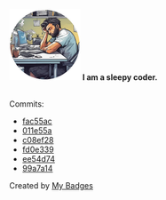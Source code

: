 <img src="https://github.com/my-badges/my-badges/blob/master/src/all-badges/time-of-commit/sleepy-coder.png?raw=true" alt="I am a sleepy coder." title="I am a sleepy coder." width="128">
<strong>I am a sleepy coder.</strong>
<br><br>

Commits:

- <a href="https://github.com/adib-yg/web/commit/fac55ac95025a84ee1bf1e04f39b5cf6b41ad7ef">fac55ac</a>
- <a href="https://github.com/adib-yg/web/commit/011e55a686fb8cf780bdb3ec4a88be571925bef3">011e55a</a>
- <a href="https://github.com/adib-yg/web/commit/c08ef28b28c52f04a9511a1892353035c414dac5">c08ef28</a>
- <a href="https://github.com/adib-yg/web/commit/fd0e339db5ee77928c33a35ccf48374be5f73968">fd0e339</a>
- <a href="https://github.com/adib-yg/web/commit/ee54d7410718b2f369769b73d6a89a3461379a13">ee54d74</a>
- <a href="https://github.com/adib-yg/web/commit/99a7a1482312dd725569b01c20a1ad1bae5f3b9f">99a7a14</a>


Created by <a href="https://github.com/my-badges/my-badges">My Badges</a>